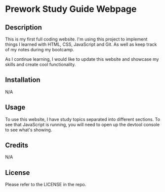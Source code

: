 # Prework Study Guide Webpage

## Description

This is my first full coding website. I'm using this project to implement things I learned with HTML, CSS, JavaScript and Git. As well as keep track of my notes during my bootcamp.

As I continue learning, I would like to update this website and showcase my skills and create cool functionality.

## Installation

N/A

## Usage

To use this website, I have study topics separated into different sections. To see that JavaScript is running, you will need to open up the devtool console to see what's showing.

## Credits

N/A

## License

Please refer to the LICENSE in the repo.